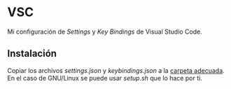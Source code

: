 # VSC
Mi configuración de _Settings_ y _Key Bindings_ de Visual Studio Code.

## Instalación
Copiar los archivos _settings.json_ y _keybindings.json_ a la [carpeta adecuada](https://code.visualstudio.com/docs/getstarted/settings#_settings-file-locations). En el caso de GNU/Linux se puede usar _setup.sh_ que lo hace por ti.
